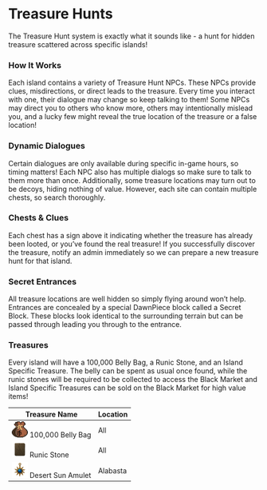 # Treasure Hunts

The Treasure Hunt system is exactly what it sounds like - a hunt for hidden treasure scattered across specific islands!

### How It Works

Each island contains a variety of Treasure Hunt NPCs. These NPCs provide clues, misdirections, or direct leads to the treasure. Every time you interact with one, their dialogue may change so keep talking to them! Some NPCs may direct you to others who know more, others may intentionally mislead you, and a lucky few might reveal the true location of the treasure or a false location!

### Dynamic Dialogues

Certain dialogues are only available during specific in-game hours, so timing matters! Each NPC also has multiple dialogs so make sure to talk to them more than once. Additionally, some treasure locations may turn out to be decoys, hiding nothing of value. However, each site can contain multiple chests, so search thoroughly.

### Chests & Clues

Each chest has a sign above it indicating whether the treasure has already been looted, or you’ve found the real treasure! If you successfully discover the treasure, notify an admin immediately so we can prepare a new treasure hunt for that island.

### Secret Entrances

All treasure locations are well hidden so simply flying around won’t help. Entrances are concealed by a special DawnPiece block called a Secret Block. These blocks look identical to the surrounding terrain but can be passed through leading you through to the entrance.

### Treasures

Every island will have a 100,000 Belly Bag, a Runic Stone, and an Island Specific Treasure. The belly can be spent as usual once found, while the runic stones will be required to be collected to access the Black Market and Island Specific Treasures can be sold on the Black Market for high value items!

|Treasure Name|Location|
|-------------|-------------|
| <img src="Assets/Currency/belly100000.png" width="32" height="32" alt="100,000 Belly Bag"> 100,000 Belly Bag  | All       |
| <img src="Assets/General/general_runic_stone.png" width="32" height="32" alt="Runic Stone"> Runic Stone               | All       |
| <img src="Assets/General/general_desert_sun_amulet.png" width="32" height="32" alt="Desert Sun Amulet"> Desert Sun Amulet   | Alabasta  |
